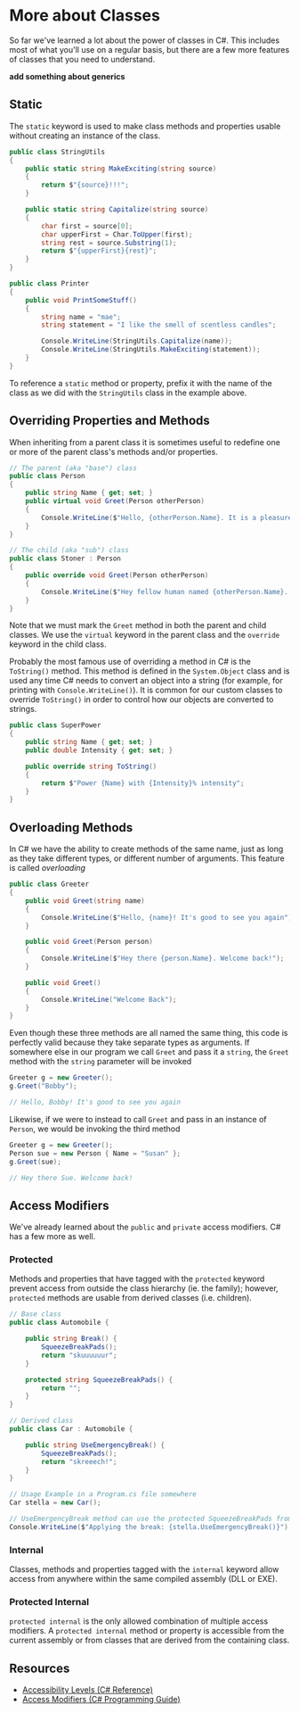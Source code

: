 # More about Classes

So far we've learned a lot about the power of classes in C#. This includes most of what you'll use on a regular basis, but there are a few more features of classes that you need to understand.

**add something about generics**

## Static

The `static` keyword is used to make class methods and properties usable without creating an instance of the class.

```cs
public class StringUtils
{
    public static string MakeExciting(string source)
    {
        return $"{source}!!!";
    }

    public static string Capitalize(string source)
    {
        char first = source[0];
        char upperFirst = Char.ToUpper(first);
        string rest = source.Substring(1);
        return $"{upperFirst}{rest}";
    }
}

public class Printer
{
    public void PrintSomeStuff()
    {
        string name = "mae";
        string statement = "I like the smell of scentless candles";

        Console.WriteLine(StringUtils.Capitalize(name));
        Console.WriteLine(StringUtils.MakeExciting(statement));
    }
}
```

To reference a `static` method or property, prefix it with the name of the class as we did with the `StringUtils` class in the example above.

## Overriding Properties and Methods

When inheriting from a parent class it is sometimes useful to redefine one or more of the parent class's methods and/or properties.

```cs
// The parent (aka "base") class
public class Person
{
    public string Name { get; set; }
    public virtual void Greet(Person otherPerson)
    {
        Console.WriteLine($"Hello, {otherPerson.Name}. It is a pleasure to meet you. I am {Name}");
    }
}

// The child (aka "sub") class
public class Stoner : Person
{
    public override void Greet(Person otherPerson)
    {
        Console.WriteLine($"Hey fellow human named {otherPerson.Name}. Meeting you is, like, an honor or whatever. They call me, {Name} the unusually awesome.");
    }
}
```

Note that we must mark the `Greet` method in both the parent and child classes. We use the `virtual` keyword in the parent class and the `override` keyword in the child class.

Probably the most famous use of overriding a method in C# is the `ToString()` method. This method is defined in the `System.Object` class and is used any time C# needs to convert an object into a string (for example, for printing with `Console.WriteLine()`). It is common for our custom classes to override `ToString()` in order to control how our objects are converted to strings.

```cs
public class SuperPower
{
    public string Name { get; set; }
    public double Intensity { get; set; }

    public override string ToString()
    {
        return $"Power {Name} with {Intensity}% intensity";
    }
}
```

## Overloading Methods

In C# we have the ability to create methods of the same name, just as long as they take different types, or different number of arguments. This feature is called _overloading_

```csharp
public class Greeter
{
    public void Greet(string name)
    {
        Console.WriteLine($"Hello, {name}! It's good to see you again");
    }

    public void Greet(Person person)
    {
        Console.WriteLine($"Hey there {person.Name}. Welcome back!");
    }

    public void Greet()
    {
        Console.WriteLine("Welcome Back");
    }
}
```

Even though these three methods are all named the same thing, this code is perfectly valid because they take separate types as arguments. If somewhere else in our program we call `Greet` and pass it a `string`, the `Greet` method with the `string` parameter will be invoked

```csharp
Greeter g = new Greeter();
g.Greet("Bobby");

// Hello, Bobby! It's good to see you again
```

Likewise, if we were to instead to call `Greet` and pass in an instance of `Person`, we would be invoking the third method

```csharp
Greeter g = new Greeter();
Person sue = new Person { Name = "Susan" };
g.Greet(sue);

// Hey there Sue. Welcome back!
```

## Access Modifiers

We've already learned about the  `public` and `private` access modifiers. C# has a few more as well.

### Protected

Methods and properties that have tagged with the `protected` keyword prevent access from outside the class hierarchy (ie. the family); however, `protected` methods are usable from derived classes (i.e. children).

```cs
// Base class
public class Automobile {

    public string Break() {
        SqueezeBreakPads();
        return "skuuuuuur";
    }

    protected string SqueezeBreakPads() {
        return "";
    }
}

// Derived class
public class Car : Automobile {

    public string UseEmergencyBreak() {
        SqueezeBreakPads();
        return "skreeech!";
    }
}

// Usage Example in a Program.cs file somewhere
Car stella = new Car();

// UseEmergencyBreak method can use the protected SqueezeBreakPads from the Automobile class.
Console.WriteLine($"Applying the break: {stella.UseEmergencyBreak()}");
```

### Internal

Classes, methods and properties tagged with the `internal` keyword allow access from anywhere within the same compiled assembly (DLL or EXE).

### Protected Internal

`protected internal` is the only allowed combination of multiple access modifiers. A `protected internal` method or property is accessible from the current assembly or from classes that are derived from the containing class.

## Resources

* [Accessibility Levels (C# Reference)](https://msdn.microsoft.com/en-us/library/ba0a1yw2.aspx)  
* [Access Modifiers (C# Programming Guide)](https://docs.microsoft.com/en-us/dotnet/csharp/programming-guide/classes-and-structs/access-modifiers)
